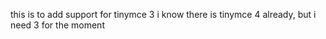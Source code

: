 this is to add support for tinymce 3
i know there is tinymce 4 already, but i need 3 for the moment
